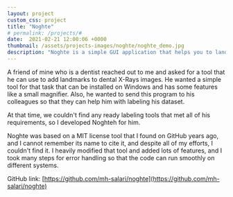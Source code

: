 ```yaml
---
layout: project
custom_css: project
title: "Noghte"
# permalink: /projects/#
date:  2021-02-21 12:00:06 +0000
thumbnail: /assets/projects-images/noghte/noghte_demo.jpg
description: "Noghte is a simple GUI application that helps you to landmark your images "
---
```



A friend of mine who is a dentist reached out to me and asked for a tool that he can use to add landmarks to dental X-Rays images. He wanted a simple tool for that task that can be installed on Windows and has some features like a small magnifier. Also, he wanted to send this program to his colleagues so that they can help him with labeling his dataset.

At that time, we couldn't find any ready labeling tools that met all of his requirements, so I developed Noghteh for him.

Noghte was based on a MIT license tool that I found on GitHub years ago, and I cannot remember its name to cite it, and despite all of my efforts, I couldn't find it. I heavily modified that tool and added lots of features, and I took many steps for error handling so that the code can run smoothly on different systems.


GitHub link: [https://github.com/mh-salari/noghte](https://github.com/mh-salari/noghte)
